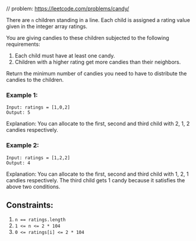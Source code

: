 // problem: https://leetcode.com/problems/candy/

There are `n` children standing in a line. Each child is assigned a rating value given in the integer array ratings.

You are giving candies to these children subjected to the following requirements:

1. Each child must have at least one candy.
2. Children with a higher rating get more candies than their neighbors.
 
Return the minimum number of candies you need to have to distribute the candies to the children.

### Example 1:

```text
Input: ratings = [1,0,2]
Output: 5
```
Explanation: You can allocate to the first, second and third child with 2, 1, 2 candies respectively.

### Example 2:

```text
Input: ratings = [1,2,2]
Output: 4
```
Explanation: You can allocate to the first, second and third child with 1, 2, 1 candies respectively.
The third child gets 1 candy because it satisfies the above two conditions.


## Constraints:

1. `n == ratings.length`
1. `1 <= n <= 2 * 104`
1. `0 <= ratings[i] <= 2 * 104`